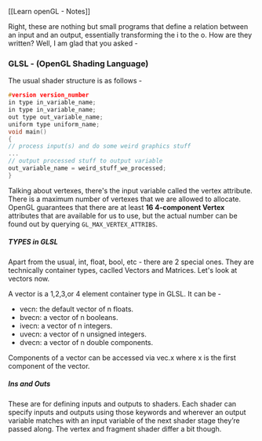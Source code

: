 [[Learn openGL - Notes]]

Right, these are nothing but small programs that define a relation between an input and an output, essentially transforming the i to the o. How are they written? Well, I am glad that you asked - 

### GLSL - (OpenGL Shading Language)

The usual shader structure is as follows - 
```c
#version version_number
in type in_variable_name;
in type in_variable_name;
out type out_variable_name;
uniform type uniform_name;
void main()
{
// process input(s) and do some weird graphics stuff
...
// output processed stuff to output variable
out_variable_name = weird_stuff_we_processed;
}

```

Talking about vertexes, there's the input variable called the vertex attribute. There is a maximum number of vertexes that we are allowed to allocate. OpenGL guarantees that there are at least **16 4-component Vertex** attributes that are available for us to use, but the actual number can be found out by querying `GL_MAX_VERTEX_ATTRIBS`.

##### TYPES in GLSL
Apart from the usual, int, float, bool, etc - there are 2 special ones. They are technically container types, caclled Vectors and Matrices. Let's look at vectors now.

A vector is a 1,2,3,or 4 element container type in GLSL. It can be  - 
-  vecn: the default vector of n floats.
-  bvecn: a vector of n booleans.
-  ivecn: a vector of n integers.
-  uvecn: a vector of n unsigned integers.
-  dvecn: a vector of n double components.

Components of a vector can be accessed via vec.x where x is the first component of the vector.

##### Ins and Outs

These are for defining inputs and outputs to shaders. Each shader can specify inputs and outputs using those keywords and wherever an output variable matches with an input variable of the next shader stage they’re passed along. The vertex and fragment shader differ a bit though.

